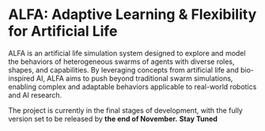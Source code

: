 
# ALFA: Adaptive Learning & Flexibility for Artificial Life

ALFA is an artificial life simulation system designed to explore and model the behaviors of heterogeneous swarms of agents with diverse roles, shapes, and capabilities. By leveraging concepts from artificial life and bio-inspired AI, ALFA aims to push beyond traditional swarm simulations, enabling complex and adaptable behaviors applicable to real-world robotics and AI research.

The project is currently in the final stages of development, with the fully version set to be released by **the end of November.**
**Stay Tuned**
